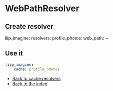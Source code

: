 # WebPathResolver

## Create resolver

liip_imagine:
    resolvers:
       profile_photos:
          web_path: ~

## Use it

``` yaml
liip_imagine:
    cache: profile_photos
```

- [Back to cache resolvers](../cache-resolvers.md)
- [Back to the index](../index.md)

